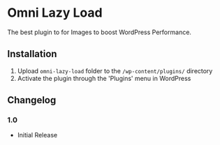 # Omni Lazy Load
The best plugin to for Images to boost WordPress Performance.

## Installation

1. Upload `omni-lazy-load` folder to the `/wp-content/plugins/` directory
2. Activate the plugin through the 'Plugins' menu in WordPress

## Changelog

### 1.0
* Initial Release
